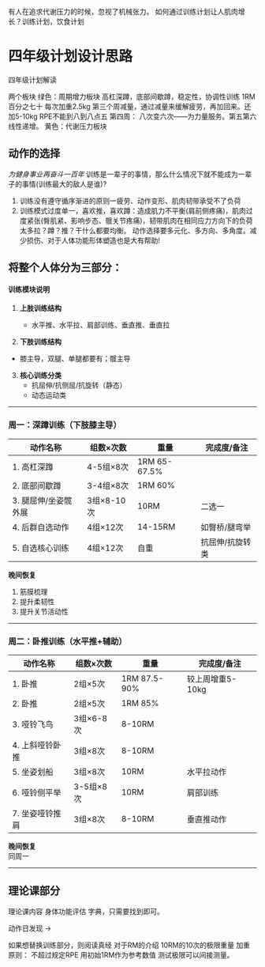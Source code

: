 有人在追求代谢压力的时候，忽视了机械张力。
如何通过训练计划让人肌肉增长？训练计划，饮食计划
# 四年级计划设计思路

四年级计划解读

两个板块 
绿色：周期增力板块
高杠深蹲，底部间歇蹲，稳定性，协调性训练
1RM 百分之七十
每次加重2.5kg
第三个周减量，通过减量来缓解疲劳，再加回来。还加5-10kg RPE不能到八到八点五
第四周： 八次变六次——为力量服务。第五第六线性递增。
黄色：代谢压力板块

## 动作的选择

_为健身事业再奋斗一百年_
训练是一辈子的事情，那么什么情况下就不能成为一辈子的事情(训练最大的敌人是谁)?

1. 训练没有遵守循序渐进的原则一疲劳、动作变形、肌肉韧带承受不了负荷
2. 训练模式过度单一，喜欢推，喜欢蹲：造成肌力不平衡(肩前侧疼痛)，肌肉过度紧张(臀肌紧、影响步态、髋关节疼痛)，韧带肌肉在相同应力方向下的负荷太多拉？蹲？推？干什么都要均衡。
动作选择要多元化、多方向、多角度。减少损伤、对于人体功能形体塑造也是大有帮助! 

## 将整个人体分为三部分：

#### 训练模块说明

1. **上肢训练结构**  
   - 水平推、水平拉、肩部训练、垂直推、垂直拉

2. **下肢训练结构**  
 - 膝主导，双腿、单腿都要有；髋主导

3. **核心训练分类**  
   - 抗屈伸/抗侧屈/抗旋转（静态）  
   - 动态运动类
---

### 周一：深蹲训练（下肢膝主导）
| 动作名称         | 组数×次数    | 重量           | 完成度/备注   |
| ------------ | -------- | ------------ | -------- |
| 1. 高杠深蹲      | 4-5组×8次  | 1RM 65-67.5% |          |
| 2. 底部间歇蹲     | 3-4组×8次  | 1RM 60%      |          |
| 3. 腿屈伸/坐姿髋外展 | 3组×8-10次 | 10RM         | 二选一      |
| 4. 后群自选动作    | 4组×12次   | 14-15RM      | 如臀桥/腿弯举  |
| 5. 自选核心训练    | 4组×12次   | 自重           | 抗屈伸/抗旋转类 |

**晚间恢复**  
1. 筋膜梳理  
2. 提升柔韧性  
3. 提升关节活动性  

---

### 周二：卧推训练（水平推+辅助）
| 动作名称          | 组数×次数    | 重量              | 完成度/备注               |
|-------------------|-------------|-------------------|--------------------------|
| 1. 卧推           | 2组×5次     | 1RM 87.5-90%      | 较上周增重5-10kg         |
| 2. 卧推           | 2组×5次     | 1RM 85%           |                          |
| 3. 哑铃飞鸟       | 3组×6-8次   | 8-10RM            |                          |
| 4. 上斜哑铃卧推   | 3组×8次     | 8-10RM            |                          |
| 5. 坐姿划船       | 3组×8次     | 10RM              | 水平拉动作               |
| 6. 哑铃侧平举     | 3-5组×8次   | 10RM              | 肩部训练                 |
| 7. 坐姿哑铃推肩   | 3组×8次     | 8-10RM            | 垂直推动作               |

**晚间恢复**  
同周一  

---
## 理论课部分
理论课内容
身体功能评估
字典，只需要找到即可。

动作日发现 -> 

如果想替换训练部分，则阅读真经
对于RM的介绍
10RM的10次的极限重量
加重原则：
不超过规定RPE
用初始1RM作为参考数值
测试极限可以间接测量。